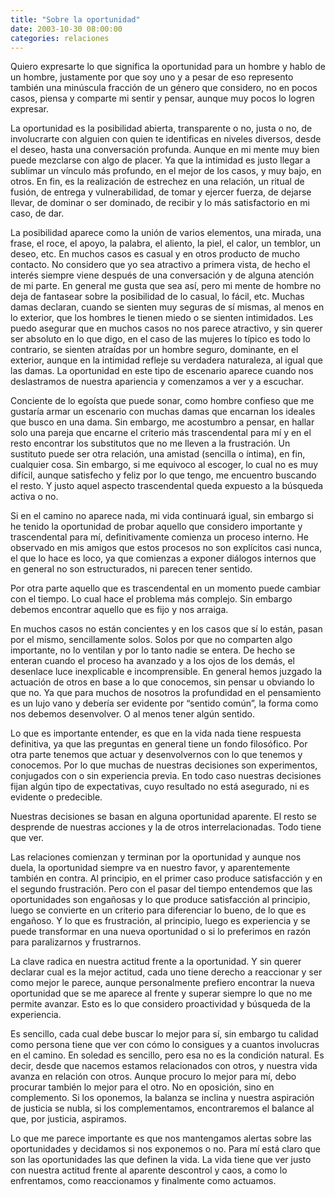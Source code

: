 ```yaml
---
title: "Sobre la oportunidad"
date: 2003-10-30 08:00:00
categories: relaciones
---
```

Quiero expresarte lo que significa la oportunidad para un hombre y hablo de un hombre, justamente por que soy uno y a pesar de eso represento también una minúscula fracción de un género que considero, no en pocos casos, piensa y comparte mi sentir y pensar, aunque muy pocos lo logren expresar.

La oportunidad es la posibilidad abierta, transparente o no, justa o no, de involucrarte con alguien con quien te identificas en  niveles diversos, desde el deseo, hasta una conversación profunda. Aunque en mi mente muy bien puede mezclarse con algo de placer. Ya que la intimidad es justo llegar a sublimar un vínculo más profundo, en el mejor de los casos, y muy bajo, en otros. En fin, es la realización de estrechez en una relación, un ritual de fusión, de entrega y vulnerabilidad, de tomar y ejercer fuerza, de dejarse llevar, de dominar o ser dominado, de recibir y lo más satisfactorio en mi caso, de dar.

La posibilidad aparece como la unión de varios elementos, una mirada, una frase, el roce, el apoyo, la palabra, el aliento, la piel, el calor, un temblor, un deseo, etc. En muchos casos es casual y en otros producto de mucho contacto. No considero que yo sea atractivo a primera vista, de hecho el interés siempre viene después de una conversación y de alguna atención de mi parte. En general me gusta que sea así, pero mi mente de hombre no deja de fantasear sobre la posibilidad de lo casual, lo fácil, etc. Muchas damas declaran, cuando se sienten muy seguras de sí mismas, al menos en lo exterior, que los hombres le tienen miedo o se sienten intimidados. Les puedo asegurar que en muchos casos no nos parece atractivo, y sin querer ser absoluto en lo que digo, en el caso de las mujeres lo típico es todo lo contrario, se sienten atraídas por un hombre seguro, dominante, en el exterior, aunque en la intimidad refleje su verdadera naturaleza, al igual que las damas. La oportunidad en este tipo de escenario aparece cuando nos deslastramos de nuestra apariencia y comenzamos a ver y a escuchar. 

Conciente de lo egoísta que puede sonar, como hombre confieso que me gustaría armar un escenario con muchas damas que encarnan los ideales que busco en una dama. Sin embargo, me acostumbro a pensar, en hallar solo una pareja que encarne el criterio más trascendental para mí y en el resto encontrar los substitutos que no me lleven a la frustración. Un sustituto puede ser otra relación, una amistad (sencilla o íntima), en fin, cualquier cosa. Sin embargo, si me equivoco al escoger, lo cual no es muy difícil, aunque satisfecho y feliz por lo que tengo, me encuentro buscando el resto. Y justo aquel aspecto trascendental queda expuesto a la búsqueda activa o no.

Si en el camino no aparece nada, mi vida continuará igual, sin embargo si he tenido la oportunidad de probar aquello que considero importante y trascendental para mí, definitivamente comienza un proceso interno. He observado en mis amigos que estos procesos no son explícitos casi nunca, el que lo hace es loco, ya que comienzas a exponer diálogos internos que en general no son estructurados, ni parecen tener sentido.

Por otra parte aquello que es trascendental en un momento puede cambiar con el tiempo. Lo cual hace el problema más complejo. Sin embargo debemos encontrar aquello que es fijo y nos arraiga.

En muchos casos no están concientes y en los casos que sí lo están, pasan por el mismo, sencillamente solos. Solos por que no comparten algo importante, no lo ventilan y por lo tanto nadie se entera. De hecho se enteran cuando el proceso ha avanzado y a los ojos de los demás, el desenlace luce inexplicable e incomprensible. En general hemos juzgado la actuación de otros en base a lo que conocemos, sin pensar u obviando lo que no. Ya que para muchos de nosotros la profundidad en el pensamiento es un lujo vano y debería ser evidente por “sentido común”, la forma como nos debemos desenvolver. O al menos tener algún sentido. 

Lo que es importante entender, es que en la vida nada tiene respuesta definitiva, ya que las preguntas en general tiene un fondo filosófico. Por otra parte tenemos que actuar y desenvolvernos con lo que tenemos y conocemos. Por lo que muchas de nuestras decisiones son experimentos, conjugados con o sin experiencia previa. En todo caso nuestras decisiones fijan algún tipo de expectativas, cuyo resultado no está asegurado, ni es evidente o predecible. 

Nuestras decisiones se basan en alguna oportunidad aparente. El resto se desprende de nuestras acciones y la de otros interrelacionadas. Todo tiene que ver.

Las relaciones comienzan y terminan por la oportunidad y aunque nos duela, la oportunidad siempre va en nuestro favor, y aparentemente también en contra. Al principio, en el primer caso produce satisfacción y en el segundo frustración. Pero con el pasar del tiempo entendemos que las oportunidades son engañosas y lo que produce satisfacción al principio, luego se convierte en un criterio para diferenciar lo bueno, de lo que es engañoso. Y lo que es frustración, al principio, luego es experiencia y se puede transformar en una nueva oportunidad o si lo preferimos en razón para paralizarnos y frustrarnos.

La clave radica en nuestra actitud frente a la oportunidad. Y sin querer declarar cual es la mejor actitud, cada uno tiene derecho a reaccionar y ser como mejor le parece, aunque personalmente prefiero encontrar la nueva oportunidad que se me aparece al frente y superar siempre lo que no me permite avanzar. Esto es lo que considero proactividad y búsqueda de la experiencia.

Es sencillo, cada cual debe buscar lo mejor para sí, sin embargo tu calidad como persona tiene que ver con cómo lo consigues y a cuantos involucras en el camino. En soledad es sencillo, pero esa no es la condición natural. Es decir, desde que nacemos estamos relacionados con otros, y nuestra vida avanza en relación con otros. Aunque procuro lo mejor para mí, debo procurar también lo mejor para el otro. No en oposición, sino en complemento. Si los oponemos, la balanza se inclina y nuestra aspiración de justicia se nubla, si los complementamos, encontraremos el balance al que, por justicia, aspiramos.

Lo que me parece importante es que nos mantengamos alertas sobre las oportunidades y decidamos si nos exponemos o no. Para mí está claro que son las oportunidades las que definen la vida. La vida tiene que ver justo con nuestra actitud frente al aparente descontrol y caos, a como lo enfrentamos, como reaccionamos y finalmente como actuamos.
